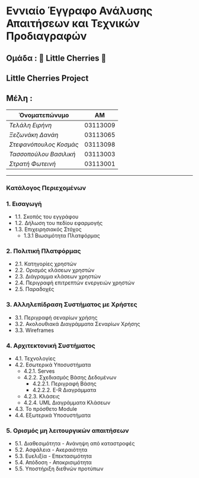 # **Εννιαίο Έγγραφο Ανάλυσης Απαιτήσεων και Τεχνικών Προδιαγραφών**  

## Ομάδα : :cherries: **Little** **Cherries**  :cherries:
## **Little** **Cherries** **Project** 



## **Μέλη** :

Όνοματεπώνυμο  | ΑΜ |  
-------------- | --- | 
*Τελάλη* *Ειρήνη* | 03113009 |
*Ξεζωνάκη* *Δανάη*|  03113065 |  
*Στεφανόπουλος Κοσμάς*|  03113098 | 
*Τασσοπούλου* *Βασιλική*|  03113003  | 
*Στρατή* *Φωτεινή* |  03113001| 


*******


### **Kατάλογος Περιεχομένων**

### 1. Εισαγωγή   
+ 1.1. Σκοπός του εγγράφου
+ 1.2. Δήλωση του πεδίου εφαρμογής
+ 1.3. Επιχειρησιακός Στόχος
    + 1.3.1 Βιωσιμότητα Πλατφόρμας

### 2. Πολιτική Πλατφόρμας
+ 2.1. Κατηγορίες χρηστών    
+ 2.2. Ορισμός κλάσεων χρηστών    
+ 2.3. Διάγραμμα κλάσεων χρηστών 
+ 2.4. Περιγραφή επιτρεπτών ενεργειών χρηστών
+ 2.5. Παραδοχές

### 3.  Αλληλεπίδραση Συστήματος με Χρήστες
+ 3.1. Περιγραφή σεναρίων χρήσης    
+ 3.2. Ακολουθιακά Διαγράμματα Σεναρίων Χρήσης
+ 3.3. Wireframes

### 4. Αρχιτεκτονική Συστήματος
+ 4.1. Τεχνολογίες
+ 4.2. Εσωτερικά Υποσυστήματα
    + 4.2.1. Serves
    + 4.2.2. Σχεδιασμός Βάσης Δεδομένων
        + 4.2.2.1. Περιγραφή Βάσης
        + 4.2.2.2. E-R Διαγράμματα
    + 4.2.3. Κλάσεις
    + 4.2.4. UML Διαγράμματα Κλάσεων
+ 4.3. Το πρόσθετο Module
+ 4.4. Εξωτερικά Υποσυστήματα

### 5. Ορισμός μη λειτουργικών απαιτήσεων 
+ 5.1. Διαθεσιμότητα - Ανάνηψη από καταστροφές
+ 5.2. Ασφάλεια - Ακεραιότητα
+ 5.3. Ευελιξία - Επεκτασιμότητα
+ 5.4. Απόδοση - Αποκρισιμότητα
+ 5.5. Υποστήριξη διεθνών προτύπων
